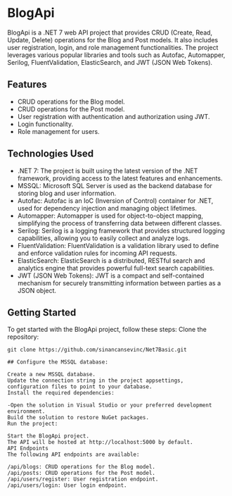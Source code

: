 # BlogApi

BlogApi is a .NET 7 web API project that provides CRUD (Create, Read, Update, Delete) operations for the Blog and Post models. It also includes user registration, login, and role management functionalities. The project leverages various popular libraries and tools such as Autofac, Automapper, Serilog, FluentValidation, ElasticSearch, and JWT (JSON Web Tokens).

## Features

- CRUD operations for the Blog model.
- CRUD operations for the Post model.
- User registration with authentication and authorization using JWT.
- Login functionality.
- Role management for users.

## Technologies Used

- .NET 7: The project is built using the latest version of the .NET framework, providing access to the latest features and enhancements.
- MSSQL: Microsoft SQL Server is used as the backend database for storing blog and user information.
- Autofac: Autofac is an IoC (Inversion of Control) container for .NET, used for dependency injection and managing object lifetimes.
- Automapper: Automapper is used for object-to-object mapping, simplifying the process of transferring data between different classes.
- Serilog: Serilog is a logging framework that provides structured logging capabilities, allowing you to easily collect and analyze logs.
- FluentValidation: FluentValidation is a validation library used to define and enforce validation rules for incoming API requests.
- ElasticSearch: ElasticSearch is a distributed, RESTful search and analytics engine that provides powerful full-text search capabilities.
- JWT (JSON Web Tokens): JWT is a compact and self-contained mechanism for securely transmitting information between parties as a JSON object.

## Getting Started

To get started with the BlogApi project, follow these steps:
Clone the repository:

```shell
git clone https://github.com/sinancansevinc/Net7Basic.git

## Configure the MSSQL database:

Create a new MSSQL database.
Update the connection string in the project appsettings,  configuration files to point to your database.
Install the required dependencies:

-Open the solution in Visual Studio or your preferred development environment.
Build the solution to restore NuGet packages.
Run the project:

Start the BlogApi project.
The API will be hosted at http://localhost:5000 by default.
API Endpoints
The following API endpoints are available:

/api/blogs: CRUD operations for the Blog model.
/api/posts: CRUD operations for the Post model.
/api/users/register: User registration endpoint.
/api/users/login: User login endpoint.

